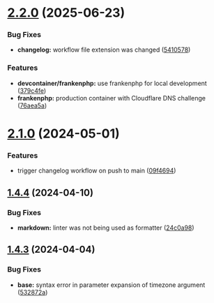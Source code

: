 # [2.2.0](https://github.com/99linesofcode/docker-collection/compare/v2.1.0...v2.2.0) (2025-06-23)


### Bug Fixes

* **changelog:** workflow file extension was changed ([5410578](https://github.com/99linesofcode/docker-collection/commit/54105782c512425633e94aeb9f6c48fc1c93b895))


### Features

* **devcontainer/frankenphp:** use frankenphp for local development ([379c4fe](https://github.com/99linesofcode/docker-collection/commit/379c4fe4baa549607fa39e09c3735fadd63cea39))
* **frankenphp:** production container with Cloudflare DNS challenge ([76aea5a](https://github.com/99linesofcode/docker-collection/commit/76aea5a313b98ff534c4791ab143c15106d3d7bf))



# [2.1.0](https://github.com/99linesofcode/docker-collection/compare/v2.0.0...v2.1.0) (2024-05-01)


### Features

* trigger changelog workflow on push to main ([09f4694](https://github.com/99linesofcode/docker-collection/commit/09f46942dc33adc257972c3fcf33da219276042e))



## [1.4.4](https://github.com/99linesofcode/docker-collection/compare/v1.4.3...v1.4.4) (2024-04-10)


### Bug Fixes

* **markdown:** linter was not being used as formatter ([24c0a98](https://github.com/99linesofcode/docker-collection/commit/24c0a984f7192de23ce2e53f9c160218fd7aca0b))



## [1.4.3](https://github.com/99linesofcode/docker-collection/compare/v1.4.2...v1.4.3) (2024-04-04)


### Bug Fixes

* **base:** syntax error in parameter expansion of timezone argument ([532872a](https://github.com/99linesofcode/docker-collection/commit/532872a98fdd901aad36e06a9a582dae4763231b))



